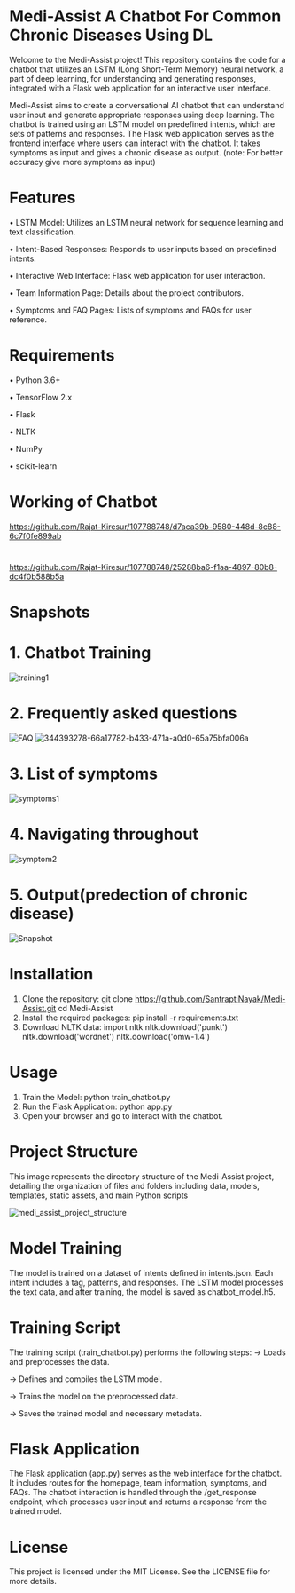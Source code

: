 # Medi-Assist A Chatbot For Common Chronic Diseases Using DL 
Welcome to the Medi-Assist project! This repository contains the code for a chatbot that utilizes an LSTM (Long Short-Term Memory) neural network, a part of deep learning, for understanding and generating responses, integrated with a Flask web application for an interactive user interface.

Medi-Assist aims to create a conversational AI chatbot that can understand user input and generate appropriate responses using deep learning. The chatbot is trained using an LSTM model on predefined intents, which are sets of patterns and responses. The Flask web application serves as the frontend interface where users can interact with the chatbot. It takes symptoms as input and gives a chronic disease as output.
(note: For better accuracy give more symptoms as input)

# Features
•	LSTM Model: Utilizes an LSTM neural network for sequence learning and text classification.

•	Intent-Based Responses: Responds to user inputs based on predefined intents.

•	Interactive Web Interface: Flask web application for user interaction.

•	Team Information Page: Details about the project contributors.

•	Symptoms and FAQ Pages: Lists of symptoms and FAQs for user reference.


# Requirements
•	Python 3.6+

•	TensorFlow 2.x

•	Flask

•	NLTK

•	NumPy

•	scikit-learn


# Working of Chatbot



https://github.com/Rajat-Kiresur/107788748/d7aca39b-9580-448d-8c88-6c7f0fe899ab


#    

https://github.com/Rajat-Kiresur/107788748/25288ba6-f1aa-4897-80b8-dc4f0b588b5a




# Snapshots

# 1. Chatbot Training
![training1](https://github.com/SantraptiNayak/Medi-Assist/assets/107788748/a45e460e-3315-4191-b503-4060d5f1809f)
                    

# 2. Frequently asked questions
![FAQ](https://github.com/Rajat-Kiresur/107788748/66a17782-b433-471a-a0d0-65a75bfa006a)
![344393278-66a17782-b433-471a-a0d0-65a75bfa006a](https://github.com/user-attachments/assets/aefba27b-fb5e-468c-bc95-c5580612f662)

                   
# 3. List of symptoms
![symptoms1](https://github.com/Rajat-Kiresur/107788748/6504dc2a-3c4e-44b9-9935-401bed31688c)


# 4. Navigating throughout
![symptom2](https://github.com/Rajat-Kiresur/107788748/fadc18b8-9829-476e-8875-bc476411e5d6)
    
# 5. Output(predection of chronic disease)
![Snapshot](https://github.com/Rajat-Kiresur/107788748/ada44074-7f20-46a1-8597-22c2e057fdf2)



# Installation
1.	Clone the repository:
    git clone https://github.com/SantraptiNayak/Medi-Assist.git cd Medi-Assist 
2.	Install the required packages:
    pip install -r requirements.txt 
3.	Download NLTK data:
    import nltk nltk.download('punkt') nltk.download('wordnet') nltk.download('omw-1.4') 

# Usage
1.	Train the Model:
    python train_chatbot.py 
2.	Run the Flask Application:
    python app.py 
3.	Open your browser and go to interact with the chatbot.

# Project Structure

This image represents the directory structure of the Medi-Assist project, detailing the organization of files and folders including data, models, templates, static assets, and main Python scripts

![medi_assist_project_structure](https://github.com/Rajat-Kiresur/107788748/21f42c1c-2e49-48b7-8ed5-1675c8606db0)


# Model Training
The model is trained on a dataset of intents defined in intents.json. Each intent includes a tag, patterns, and responses. The LSTM model processes the text data, and after training, the model is saved as chatbot_model.h5.

# Training Script
The training script (train_chatbot.py) performs the following steps:
-> Loads and preprocesses the data.

-> Defines and compiles the LSTM model.

-> Trains the model on the preprocessed data.

-> Saves the trained model and necessary metadata.


# Flask Application
The Flask application (app.py) serves as the web interface for the chatbot. It includes routes for the homepage, team information, symptoms, and FAQs. The chatbot interaction is handled through the /get_response endpoint, which processes user input and returns a response from the trained model.

# License
This project is licensed under the MIT License. See the LICENSE file for more details.



